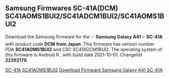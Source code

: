 <h2>Samsung Firmwares SC-41A(DCM) SC41AOMS1BUI2/SC41ADCM1BUI2/SC41AOMS1BUI2</h2>
Download the Samsung firmware for the ✅ <strong>Samsung Galaxy A41 </strong> ⭐ <strong>SC-41A</strong> with product code <strong>DCM</strong> <strong> from Japan</strong>. This firmware has version number PDA <strong>SC41AOMS1BUI2</strong> and CSC SC41ADCM1BUI2. The operating system of this firmware is Android R , with build date 2021-10-01. Changelist <strong>22262179</strong>.


[SC-41A](https://samfirm.shop/samsung/model/SC-41A)
[SC41AOMS1BUI2](https://samfirm.shop/samsung/pda/SC41AOMS1BUI2)
[Download Firmware Samsung Galaxy A41 SC-41A](https://samfirm.shop/samsung/firmware/468895)

